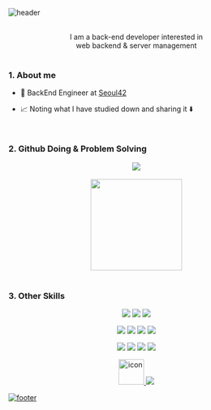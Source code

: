 ![header](https://capsule-render.vercel.app/api?type=waving&color=7F7FD5&text=Jimin%20%20&height=200&fontSize=90&fontColor=ffffff)

<br />

<div align="center">
I am a back-end developer interested in
</div>
<div align="center">
web backend & server management
</div>

<br />

### 1. About me

- 💼 BackEnd Engineer at [Seoul42](https://42seoul.kr/seoul42/main/view)

- 📈 Noting what I have studied down and sharing it ⬇️

<br/>

### 2. Github Doing & Problem Solving

<div align='center'>
  <img src="https://github-profile-trophy.vercel.app/?username=jhMin95&margin-w=15&row=2&column=4">
</div>

<br/>

<div align='center'>
  <img style="height:180px" src="https://github-readme-stats.vercel.app/api/top-langs/?username=jhMin95&layout=compact&hide_border=true&bg_color=30,91eae4,86A8E7&title_color=fff&text_color=fff" />
</div>

<br/>

### 3. Other Skills

<p align=center>
  <img src="https://img.shields.io/badge/C-A8B9CC?style=flat&logo=c&logoColor=white"/>
  <img src="https://img.shields.io/badge/Java-007396?style=flat&logo=Java&logoColor=white"/>
  <img src="https://img.shields.io/badge/Python-3776AB?style=flat-square&logo=Python&logoColor=white"/>
<p>
<p align=center>

  <img src="https://img.shields.io/badge/Node.js-339933?style=flat&logo=Node.js&logoColor=white"/>
  <img src="https://img.shields.io/badge/Express-000000?style=flat&logo=Express&logoColor=white"/>
  <img src="https://img.shields.io/badge/TypeScript-3178C6?style=flat&logo=TypeScript&logoColor=white"/>
  <img src="https://img.shields.io/badge/MySQL-4479A1?style=flat&logo=MySQL&logoColor=white"/>

</p>
<p align=center>
  <img src="https://img.shields.io/badge/Vim-019733?style=flat&logo=Vim&logoColor=white"/>
  <img src="https://img.shields.io/badge/Debian-A81D33?style=flat&logo=Debian&logoColor=white"/>
  <img src="https://img.shields.io/badge/GitHub Pages-222222?style=flat&logo=GitHub Pages&logoColor=white"/>
  <img src="https://img.shields.io/badge/WordPress-21759B?style=flat&logo=WordPress&logoColor=white"/>
</p>  
<p align=center>
  <a href="https://github.com/jhMin95"><img src="https://techstack-generator.vercel.app/github-icon.svg" alt="icon" width="50" height="50" />
  <img src="https://img.shields.io/badge/Tistory-FF5722?style=flat&logo=Blogger&logoColor=white"/>
</p>

![footer](https://capsule-render.vercel.app/api?section=footer&type=waving&color=7F7FD5)
